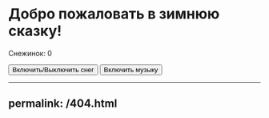<!DOCTYPE html>
<html lang="en">
<head>
    <meta charset="UTF-8">
    <meta name="viewport" content="width=device-width, initial-scale=1.0">
    <title>Снежная сказка</title>
    <link rel="stylesheet" href="style.css">
</head>
<body>
    <div class="container">
        <h1 class="title">Добро пожаловать в зимнюю сказку!</h1>
        <p id="snowCount">Снежинок: 0</p>
        <button id="toggleSnow">Включить/Выключить снег</button>
        <button id="toggleMusic">Включить музыку</button>
    </div>
    <canvas id="snowCanvas"></canvas>
    <audio id="backgroundMusic" loop>
        <source src="https://www.fesliyanstudios.com/play-mp3/387" type="audio/mpeg">
        Ваш браузер не поддерживает аудио.
    </audio>
    <script src="script.js"></script>
</body>
</html>

---
permalink: /404.html
---
